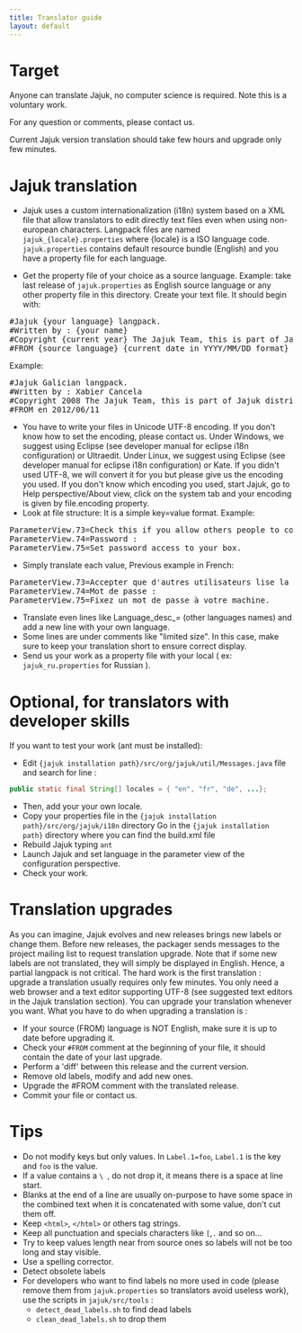 ```yaml
---
title: Translator guide
layout: default
---
```


# Target
Anyone can translate Jajuk, no computer science is required. Note this is a voluntary work. 

For any question or comments, please contact us. 

Current Jajuk version translation should take few hours and upgrade only few minutes.

# Jajuk translation
  * Jajuk uses a custom internationalization (i18n) system based on a XML file that allow translators to edit directly text files even when using non-european characters. 
  Langpack files are named ``jajuk_{locale}.properties`` where {locale} is a ISO language code. 
  ``jajuk.properties`` contains default resource bundle (English) and you have a property file for each language.

  * Get the property file of your choice as a source language. Example: take last release of ``jajuk.properties`` as English source language or any other property file in this directory.
Create your text file. It should begin with:

<pre>
#Jajuk {your language} langpack.
#Written by : {your name}
#Copyright {current year} The Jajuk Team, this is part of Jajuk distributed under the GPL V2 license
#FROM {source language} {current date in YYYY/MM/DD format}
</pre>

Example:

<pre>
#Jajuk Galician langpack.
#Written by : Xabier Cancela
#Copyright 2008 The Jajuk Team, this is part of Jajuk distributed under the GPL V2 license
#FROM en 2012/06/11
</pre>

  * You have to write your files in Unicode UTF-8 encoding. If you don't know how to set the encoding, please contact us. Under Windows, we suggest using Eclipse (see developer manual for eclipse i18n configuration) or Ultraedit. Under Linux, we suggest using Eclipse (see developer manual for eclipse i18n configuration) or Kate. If you didn't used UTF-8, we will convert it for you but please give us the encoding you used. If you don't know which encoding you used, start Jajuk, go to Help perspective/About view, click on the system tab and your encoding is given by file.encoding property.
  * Look at file structure: It is a simple key=value format. Example:
<pre>
ParameterView.73=Check this if you allow others people to come read music from your box
ParameterView.74=Password :
ParameterView.75=Set password access to your box. 
</pre>

  * Simply translate each value, Previous example in French:

<pre>
ParameterView.73=Accepter que d'autres utilisateurs lise la musique située sur votre machine
ParameterView.74=Mot de passe :
ParameterView.75=Fixez un mot de passe à votre machine.
</pre>

  * Translate even lines like Language_desc_*=* (other languages names) and add a new line with your own language.
  * Some lines are under comments like "limited size". In this case, make sure to keep your translation short to ensure correct display.
  * Send us your work as a property file with your local ( ex: ``jajuk_ru.properties`` for Russian ).

# Optional, for translators with developer skills
If you want to test your work (ant must be installed):

  * Edit ``{jajuk installation path}/src/org/jajuk/util/Messages.java`` file and search for line :
```java
public static final String[] locales = { "en", "fr", "de", ...};
```
  * Then, add your your own locale.
  * Copy your properties file in the ``{jajuk installation path}/src/org/jajuk/i18n`` directory
Go in the ``{jajuk installation path}`` directory where you can find the build.xml file
  * Rebuild Jajuk typing ``ant``
  * Launch Jajuk and set language in the parameter view of the configuration perspective.
  * Check your work.

# Translation upgrades
As you can imagine, Jajuk evolves and new releases brings new labels or change them. Before new releases, 
the packager sends messages to the project mailing list to request translation upgrade. 
Note that if some new labels are not translated, they will simply be displayed in English. Hence, a partial langpack is not critical. 
The hard work is the first translation : upgrade a translation usually requires only few minutes. 
You only need a web browser and a text editor supporting UTF-8 (see suggested text editors in the Jajuk translation section). 
You can upgrade your translation whenever you want. What you have to do when upgrading a translation is :

  * If your source (FROM) language is NOT English, make sure it is up to date before upgrading it.
  * Check your ``#FROM`` comment at the beginning of your file, it should contain the date of your last upgrade.
  * Perform a 'diff' between this release and the current version.
  * Remove old labels, modify and add new ones.
  * Upgrade the #FROM comment with the translated release.
  * Commit your file or contact us.

# Tips
  * Do not modify keys but only values. In ``Label.1=foo``, ``Label.1`` is the key and ``foo`` is the value.
  * If a value contains a ``\ ``, do not drop it, it means there is a space at line start.
  * Blanks at the end of a line are usually on-purpose to have some space in the combined text when it is concatenated with some value, don't cut them off.
  * Keep ``<html>``, ``</html>`` or others tag strings.
  * Keep all punctuation and specials characters like ``[``,``.`` and so on...
  * Try to keep values length near from source ones so labels will not be too long and stay visible.
  * Use a spelling corrector.
  * Detect obsolete labels
  * For developers who want to find labels no more used in code (please remove them from ``jajuk.properties`` so translators avoid useless work), use the scripts in ``jajuk/src/tools`` :
    * ``detect_dead_labels.sh`` to find dead labels
    * ``clean_dead_labels.sh`` to drop them

